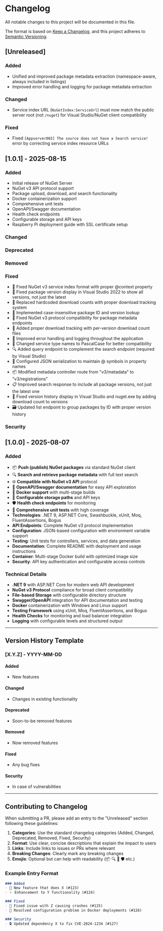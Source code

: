 # Changelog

All notable changes to this project will be documented in this file.

The format is based on [Keep a Changelog](https://keepachangelog.com/en/1.0.0/),
and this project adheres to [Semantic Versioning](https://semver.org/spec/v2.0.0.html).


## [Unreleased]

### Added
- Unified and improved package metadata extraction (namespace-aware, always included in listings)
- Improved error handling and logging for package metadata extraction

### Changed
- Service index URL (`NuGetIndex:ServiceUrl`) must now match the public server root (not `/nuget`) for Visual Studio/NuGet client compatibility

### Fixed
- Fixed `[Appserver003] The source does not have a Search service!` error by correcting service index resource URLs

## [1.0.1] - 2025-08-15

### Added
- Initial release of NuGet Server
- NuGet v3 API protocol support
- Package upload, download, and search functionality
- Docker containerization support
- Comprehensive unit tests
- OpenAPI/Swagger documentation
- Health check endpoints
- Configurable storage and API keys
- Raspberry Pi deployment guide with SSL certificate setup

### Changed

### Deprecated

### Removed

### Fixed
- 🐛 Fixed NuGet v3 service index format with proper @context property
- 🐛 Fixed package version display in Visual Studio 2022 to show all versions, not just the latest
- 🐛 Replaced hardcoded download counts with proper download tracking system
- 🐛 Implemented case-insensitive package ID and version lookup
- 🐛 Fixed NuGet v3 protocol compatibility for package metadata endpoints
- 🐛 Added proper download tracking with per-version download count files
- 🐛 Improved error handling and logging throughout the application
- 🔄 Changed service type names to PascalCase for better compatibility
- 🔍 Added query endpoint to complement the search endpoint (required by Visual Studio)
- 🧩 Configured JSON serialization to maintain @ symbols in property names
- 📦 Modified metadata controller route from "v3/metadata" to "v3/registrations"
- 📋 Improved search response to include all package versions, not just the latest one
- 🔢 Fixed version history display in Visual Studio and nuget.exe by adding download count to versions
- 🗃️ Updated list endpoint to group packages by ID with proper version history

### Security

## [1.0.0] - 2025-08-07

### Added
- 📦 **Push (publish) NuGet packages** via standard NuGet client
- 🔍 **Search and retrieve package metadata** with full text search
- 🌐 **Compatible with NuGet v3 API** protocol
- 📖 **OpenAPI/Swagger documentation** for easy API exploration
- 🐳 **Docker support** with multi-stage builds
- 🔧 **Configurable storage paths** and API keys
- 🛡️ **Health check endpoints** for monitoring
- 🧪 **Comprehensive unit tests** with high coverage
- **Technologies**: .NET 9, ASP.NET Core, Swashbuckle, xUnit, Moq, FluentAssertions, Bogus
- **API Endpoints**: Complete NuGet v3 protocol implementation
- **Configuration**: JSON-based configuration with environment variable support
- **Testing**: Unit tests for controllers, services, and data generation
- **Documentation**: Complete README with deployment and usage instructions
- **Container**: Multi-stage Docker build with optimized image size
- **Security**: API key authentication and configurable access controls

### Technical Details
- **.NET 9** with ASP.NET Core for modern web API development
- **NuGet v3 Protocol** compliance for broad client compatibility
- **File-based Storage** with configurable directory structure
- **Swagger/OpenAPI** integration for API documentation and testing
- **Docker** containerization with Windows and Linux support
- **Testing Framework** using xUnit, Moq, FluentAssertions, and Bogus
- **Health Checks** for monitoring and load balancer integration
- **Logging** with configurable levels and structured output

---

## Version History Template

### [X.Y.Z] - YYYY-MM-DD

#### Added
- New features

#### Changed
- Changes in existing functionality

#### Deprecated
- Soon-to-be removed features

#### Removed
- Now removed features

#### Fixed
- Any bug fixes

#### Security
- In case of vulnerabilities

---

## Contributing to Changelog

When submitting a PR, please add an entry to the "Unreleased" section following these guidelines:

1. **Categories**: Use the standard changelog categories (Added, Changed, Deprecated, Removed, Fixed, Security)
2. **Format**: Use clear, concise descriptions that explain the impact to users
3. **Links**: Include links to issues or PRs where relevant
4. **Breaking Changes**: Clearly mark any breaking changes
5. **Emojis**: Optional but can help with readability (📦 🔍 🐳 🛡️ etc.)

### Example Entry Format

```markdown
### Added
- 🚀 New feature that does X (#123)
- ✨ Enhancement to Y functionality (#124)

### Fixed
- 🐛 Fixed issue with Z causing crashes (#125)
- 🔧 Resolved configuration problem in Docker deployments (#126)

### Security
- 🔒 Updated dependency X to fix CVE-2024-1234 (#127)
```
